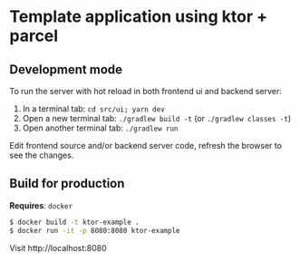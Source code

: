 # Template application using ktor + parcel

## Development mode

To run the server with hot reload in both frontend ui and backend server:

1. In a terminal tab: `cd src/ui; yarn dev`
1. Open a new terminal tab: `./gradlew build -t` (or `./gradlew classes -t`)
1. Open another terminal tab: `./gradlew run`

Edit frontend source and/or backend server code, refresh the browser to see the changes.

## Build for production

**Requires**: `docker`

```bash
$ docker build -t ktor-example .
$ docker run -it -p 8080:8080 ktor-example
```

Visit http://localhost:8080
